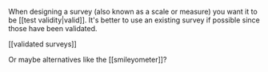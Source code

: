 When designing a survey (also known as a scale or measure) you want it to be [[test validity|valid]]. It's better to use an existing survey if possible since those have been validated.

[[validated surveys]]

Or maybe alternatives like the [[smileyometer]]?